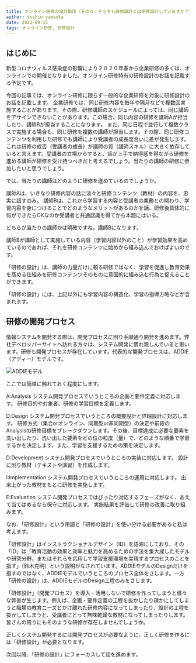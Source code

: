 ```yaml
---
title: オンライン研修の設計勘所（その０：そもそも研修設計とは研修設計していますか？）
author: toshio-yamaoka
date: 2022-09-15
tags: オンライン研修, 研修設計
---
```


## はじめに

新型コロナウィルス感染症の影響により２０２０年春から企業研修の多くは、オンラインでの開催となりました。オンライン研修特有の研修設計のお話を記載する予定です。

今回の記事では、オンライン研修に限らず一般的な企業研修を対象に研修設計のお話を記載します。
企業研修では、同じ研修内容を毎年や隔月などで複数回実施することがあります。その際、研修講師のスケジュールによっては、同じ講師をアサインできないことがあります。この場合、同じ内容の研修を講師Aが担当したり、講師Bが担当することになります。
また、同じ日程で並行して複数クラスで実施する場合も、同じ研修を複数の講師が担当します。その際、同じ研修コンテンツを利用した研修でも講師により受講者の成長度合いに差が発生します。
これは研修の成否（受講者の成長）が講師の質（講師スキル）に大きく依存していると言えます。受講者の立場からすると、話が上手で納得感を得ながら研修を進める講師が研修を受け持つべきだと考えるでしょう。当たりの講師の研修に参加したいと思うでしょう。

では、当たりの講師はどのように研修を進めているのでしょうか。

講師Aは、いきなり研修内容の話に淡々と研修コンテンツ（教材）の内容を、忠実に話すのみ。
講師Bは、これから学習する内容と受講者の業務との関わり、学習内容を身につけることでどのようなメリットがあるのかを話、研修後具体的に何ができたらOKなのか受講者と共通認識を得てから本題にはいる。

どちらが当たりの講師かは明確ですね。講師Bになります。

講師Bが講師として実施している内容（学習内容以外のこと）が学習効果を高めているのであれば、それを研修コンテンツに始めから組み込んでおけばよいのです。

「研修の設計」は、講師の力量だけに頼る研修ではなく、学習を促進し教育効果を高める仕組みを研修コンテンツそのものに意図的に組み込む行為と捉えることができます。

「研修の設計」には、上記以外にも学習内容の構造化、学習の指導方略などが含まれます。

## 研修の開発プロセス

情報システムを開発する際は、開発プロセスに則り手順通り開発を進めます。弊社デベロッパーサイトへ訪れる方々は、システム開発に慣れ親しんでいると思います。研修も開発プロセスが存在しています。代表的な開発プロセスは、ADDIE（アディー）モデルです。

![ADDIEモデル](https://i.gyazo.com/333f1e13cb1a1ef06f5743ee785fd993.png)

ここでは簡単に触れておく程度にします。

A:Analysis
システム開発プロセスでいうところの企画と要件定義に対応します。
研修目的や対象者、研修の学習目標を定義します。

D:Design
システム開発プロセスでいうところの概要設計と詳細設計に対応します。
研修方式（集合orオンライン、同期型or非同期型）の決定や前段のAnalysisの研修目標をブレークダウンします。その後、目標達成に必要な要素を洗い出したり、洗い出した要素をどの位の粒度（量）で、どのような順番で学習するかを決定します。また、学習を支援するための策を決定します。

D:Development
システム開発プロセスでいうところの実装に対応します。
設計に則り教材（テキストや演習）を作成します。

I:Implementation
システム開発プロセスでいうところの運用に対応します。
出来上がった教材をもとに研修を実施します。

E:Evaluation
システム開発プロセスではぴったり対応するフェーズがなく、あえて当てはめるなら保守に対応します。
実施結果を評価して研修の改善に取り組みます。


なお、「研修設計」という用語と「研修の設計」を使い分ける必要があると私は考えます。

「研修設計」はインストラクショナルデザイン（ID）を語源にしており、その「ID」は「教育活動の効果と効率と魅力を高めるための手法を集大成したモデルや研究分野、またはそれらを応用して学習支援環境を実現するプロセスのことを指す」（鈴木克明）という説明がなされています。ADDIEモデルのDesignだけを指すのではなく、ADDIEモデルでいうところのプロセス全体をさします。一方「研修の設計」は、ADDIEモデルのDesign工程のみをさします。

「研修設計」（開発プロセス）を導入・活用しないで研修を作ってしまうと様々な弊害が生じます。例えば、企画・要件定義の工程を抜かしたり疎かにしてしまうと職場の教育ニーズとかけ離れた研修内容になってしまったり、設計の工程を抜かしてしまうと、受講者にとって無味乾燥な教材になってしまったりします。皆さんの周りにもそのような研修が存在しませんでしょうか。

正しくシステム開発するには開発プロセスが必要なように、正しく研修を作るには「研修設計」が必要となります。

次回以降、「研修の設計」にフォーカスして話を進めます。

